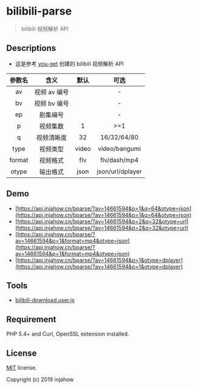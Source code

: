 # bilibili-parse

> bilibili 视频解析 API

## Descriptions

- 这是参考 [you-get](https://github.com/soimort/you-get) 创建的 bilibili 视频解析 API

| 参数名 |     含义     | 默认  |       可选       |
| :----: | :----------: | :---: | :--------------: |
|   av   | 视频 av 编号 |       |        -         |
|   bv   | 视频 bv 编号 |       |        -         |
|   ep   |   剧集编号   |       |        -         |
|   p    |   视频集数   |   1   |       >=1        |
|   q    |  视频清晰度  |  32   |   16/32/64/80    |
|  type  |   视频类型   | video |  video/bangumi   |
| format |   视频格式   |  flv  |   flv/dash/mp4   |
| otype  |   输出格式   | json  | json/url/dplayer |

## Demo

- [https://api.injahow.cn/bparse/?av=14661594&p=1&q=64&otype=json](https://api.injahow.cn/bparse/?av=14661594&p=1&q=64&otype=json)
- [https://api.injahow.cn/bparse/?av=14661594&p=2&q=32&otype=url](https://api.injahow.cn/bparse/?av=14661594&p=2&q=32&otype=url)
- [https://api.injahow.cn/bparse/?av=14661594&p=1&format=mp4&otype=json](https://api.injahow.cn/bparse/?av=14661594&p=1&format=mp4&otype=json)
- [https://api.injahow.cn/bparse/?av=14661594&p=1&otype=dplayer](https://api.injahow.cn/bparse/?av=14661594&p=1&otype=dplayer)

## Tools

- [bilibili-download.user.js](https://greasyfork.org/zh-CN/scripts/413228-bilibili%E8%A7%86%E9%A2%91%E4%B8%8B%E8%BD%BD)

## Requirement

PHP 5.4+ and Curl, OpenSSL extension installed.

## License

[MIT](https://github.com/injahow/bilibili-parse/blob/master/LICENSE) license.

Copyright (c) 2019 injahow

